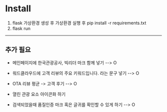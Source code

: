 # Install  
1. flask 가상환경 생성 후 가상환경 실행 후 pip install -r requirements.txt  
1. flask run  
--- 
## 추가 필요
- 메인페이지에 한국관광공사, 빅리더 마크 함께 넣기 --> O

- 워드클라우드에 고객 리뷰의 주요 키워드입니다. 라는 문구 넣기 --> O

- OTA 리뷰 평균 -> 고객 후기 --> O

- 열린 관광 요소 아이콘화 하기 

- 검색되었을때 품질인증 마크 혹은 글귀를 확인할 수 있게 하기 --> O
